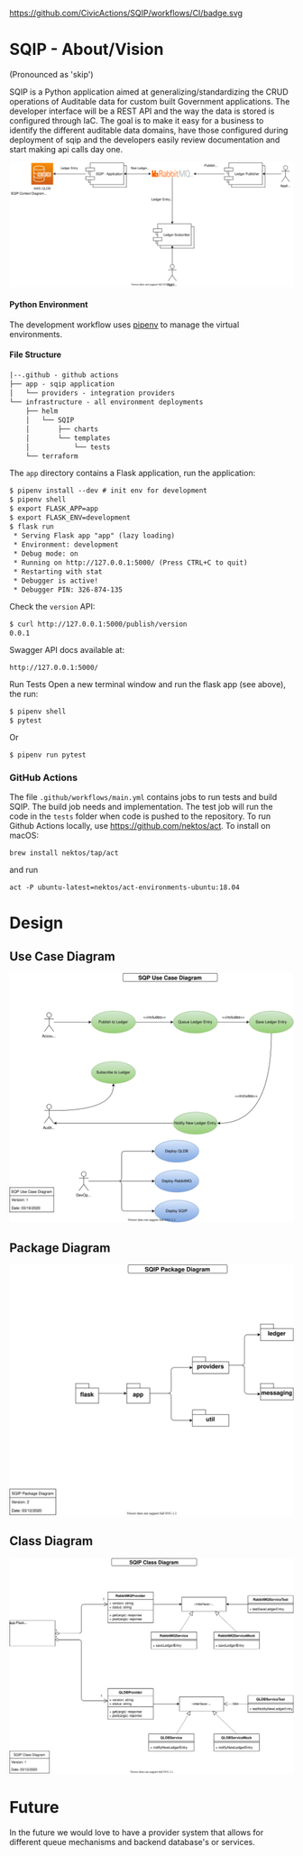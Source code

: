 
https://github.com/CivicActions/SQIP/workflows/CI/badge.svg

# SQIP - About/Vision 
(Pronounced as 'skip')

SQIP is a Python application aimed at generalizing/standardizing the CRUD operations of Auditable data for custom built Government applications.  The developer interface will be a REST API and the way the data is stored is configured through IaC.  The goal is to make it easy for a business to identify the different auditable data domains, have those configured during deployment of sqip and the developers easily review documentation and start making api calls day one.  

![SQIP Architecture Diagram](SQIP-Architecture.svg)

#### Python Environment
The development workflow uses [pipenv](https://github.com/pypa/pipenv) to manage the virtual environments.  

#### File Structure
```
|--.github - github actions
├── app - sqip application
│   └── providers - integration providers
└── infrastructure - all environment deployments
    ├── helm 
    │   └── SQIP
    │       ├── charts
    │       └── templates
    │           └── tests
    └── terraform
```

The `app` directory contains a Flask application, run the application:

```shell script
$ pipenv install --dev # init env for development
$ pipenv shell
$ export FLASK_APP=app
$ export FLASK_ENV=development
$ flask run
 * Serving Flask app "app" (lazy loading)
 * Environment: development
 * Debug mode: on
 * Running on http://127.0.0.1:5000/ (Press CTRL+C to quit)
 * Restarting with stat
 * Debugger is active!
 * Debugger PIN: 326-874-135
```

Check the `version` API:

```shell script
$ curl http://127.0.0.1:5000/publish/version
0.0.1
```

Swagger API docs available at:
```shell script
http://127.0.0.1:5000/
```

Run Tests
Open a new terminal window and run the flask app (see above), the run:
```shell script
$ pipenv shell
$ pytest
```
Or
```shell script
$ pipenv run pytest
```

### GitHub Actions
The file `.github/workflows/main.yml` contains jobs to run tests and build SQIP. The build job needs and implementation. The test job will run the code in the `tests` folder when code is pushed to the repository.
To run Github Actions locally, use https://github.com/nektos/act. To install on macOS:
```shell script
brew install nektos/tap/act
```
and run
```shell script
act -P ubuntu-latest=nektos/act-environments-ubuntu:18.04
```

# Design



## Use Case Diagram

![SQIP-Model-SQP-Use-Case-Diagram](SQIP-Model-SQP-Use-Case-Diagram.svg)



## Package Diagram

![SQIP Package Diagram](SQIP-Model-SQIP-Package-Diagram.svg)



## Class Diagram

![SQIP-Model-SQIP-Class-Diagram](SQIP-Model-SQIP-Class-Diagram.svg)

# Future

In the future we would love to have a provider system that allows for different queue mechanisms and backend database's or services.  